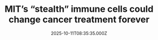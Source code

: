 ---
title: "MIT’s “stealth” immune cells could change cancer treatment forever"
date: 2025-10-11T08:35:35.000Z
category: Health
externalLink: "https://www.sciencedaily.com/releases/2025/10/251011043535.htm"
image: ""
excerpt: "MIT and Harvard scientists have designed an advanced type of immune cell called a CAR-NK cell that can destroy cancer while avoiding attack from the body’s own immune defenses. This innovation could allow doctors to create “off-the-shelf” cancer treatments ready for use immediately after diagnosis, rather than waiting weeks for personalized cell therapies.…"
---